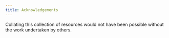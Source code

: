```yaml
---
title: Acknowledgements
---
```

Collating this collection of resources would not have been possible without the work undertaken by others. 